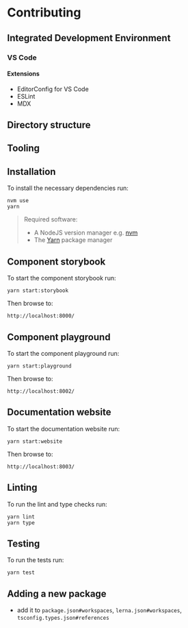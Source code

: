 # Contributing

## Integrated Development Environment

### VS Code

#### Extensions

- EditorConfig for VS Code
- ESLint
- MDX

## Directory structure

## Tooling

## Installation

To install the necessary dependencies run:

```
nvm use
yarn
```

> Required software:
>
> - A NodeJS version manager e.g. [nvm](https://github.com/nvm-sh/nvm)
> - The [Yarn](https://yarnpkg.com/lang/en/) package manager

## Component storybook

To start the component storybook run:

```
yarn start:storybook
```

Then browse to:

```
http://localhost:8000/
```

## Component playground

To start the component playground run:

```
yarn start:playground
```

Then browse to:

```
http://localhost:8002/
```

## Documentation website

To start the documentation website run:

```
yarn start:website
```

Then browse to:

```
http://localhost:8003/
```

## Linting

To run the lint and type checks run:

```
yarn lint
yarn type
```

## Testing

To run the tests run:

```
yarn test
```

## Adding a new package

- add it to `package.json#workspaces`, `lerna.json#workspaces`, `tsconfig.types.json#references`
